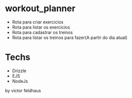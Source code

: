 # workout_planner

- Rota para criar exercicios
- Rota para listar os exercicios
- Rota para cadastrar os treinos
- Rota para listar os treinos para fazer(A partir do dia atual)



# Techs

- Drizzle
- EJS
- NodeJs

by victor feldhaus
